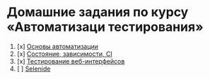 # Домашние задания по курсу «Автоматизаци тестирования»

1. [x] [Основы автоматизации](basics/)
1. [x] [Состояние, зависимости, CI](state/)
1. [x] [Тестирование веб-интерфейсов](web/)
1. [ ] [Selenide](selenide/)
